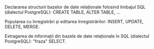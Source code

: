 Declararea structurii bazelor de date relaționale folosind limbajul SQL (dialectul PostgreSQL): CREATE TABLE, ALTER TABLE, ... 

Popularea cu înregistrări și editarea înregistrărilor: INSERT, UPDATE, DELETE, MERGE. 

Extragerea de informații din bazele de date relaționale în SQL (dialectul PostgreSQL): "fraza" SELECT.

